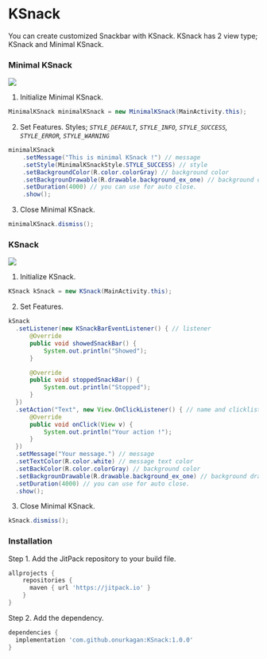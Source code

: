 # KSnack

You can create customized Snackbar with KSnack. KSnack has 2 view type; KSnack and Minimal KSnack.

### Minimal KSnack

![](https://raw.githubusercontent.com/onurkagan/KSnack/master/app/src/main/res/drawable/minimal-ksnack.png)

1. Initialize Minimal KSnack.
```java
MinimalKSnack minimalKSnack = new MinimalKSnack(MainActivity.this);
```
2. Set Features. Styles;  *`STYLE_DEFAULT`, 
                          `STYLE_INFO`, 
                          `STYLE_SUCCESS`, 
                          `STYLE_ERROR`, 
                          `STYLE_WARNING`*
```java
minimalKSnack
    .setMessage("This is minimal KSnack !") // message
    .setStyle(MinimalKSnackStyle.STYLE_SUCCESS) // style
    .setBackgroundColor(R.color.colorGray) // background color
    .setBackgrounDrawable(R.drawable.background_ex_one) // background drawable
    .setDuration(4000) // you can use for auto close.
    .show(); 
```
3. Close Minimal KSnack.
```java
minimalKSnack.dismiss();
```

### KSnack

![](https://raw.githubusercontent.com/onurkagan/KSnack/master/app/src/main/res/drawable/ksnack.png)

1. Initialize KSnack.
```java
KSnack kSnack = new KSnack(MainActivity.this);
```
2. Set Features. 
```java
kSnack
  .setListener(new KSnackBarEventListener() { // listener
      @Override
      public void showedSnackBar() {
          System.out.println("Showed");
      }

      @Override
      public void stoppedSnackBar() {
          System.out.println("Stopped");
      }
  })
  .setAction("Text", new View.OnClickListener() { // name and clicklistener
      @Override
      public void onClick(View v) {
          System.out.println("Your action !");
      }
  })
  .setMessage("Your message.") // message
  .setTextColor(R.color.white) // message text color
  .setBackColor(R.color.colorGray) // background color
  .setBackgrounDrawable(R.drawable.background_ex_one) // background drawable
  .setDuration(4000) // you can use for auto close.
  .show(); 
```
3. Close Minimal KSnack.
```java
kSnack.dismiss();
```

### Installation
Step 1. Add the JitPack repository to your build file. 
```gradle
allprojects {
    repositories {
      maven { url 'https://jitpack.io' }
    }
}
```

Step 2. Add the dependency.
```gradle
dependencies {
  implementation 'com.github.onurkagan:KSnack:1.0.0'
}
```

